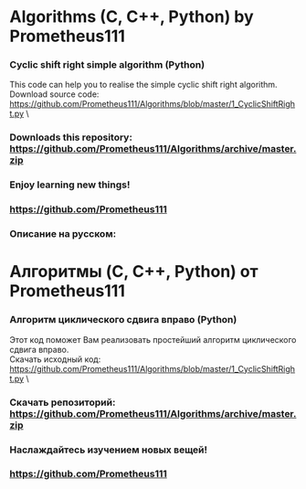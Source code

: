 # Algorithms (C, C++, Python) by Prometheus111

### Cyclic shift right simple algorithm (Python)
This code can help you to realise the simple cyclic shift right algorithm. \
Download source code: https://github.com/Prometheus111/Algorithms/blob/master/1_CyclicShiftRight.py \
### Downloads this repository: https://github.com/Prometheus111/Algorithms/archive/master.zip
### Enjoy learning new things! 
### https://github.com/Prometheus111 

### Описание на русском:

# Алгоритмы (C, C++, Python) от Prometheus111

### Алгоритм циклического сдвига вправо (Python)
Этот код поможет Вам реализовать простейший алгоритм циклического сдвига вправо. \
Скачать исходный код: https://github.com/Prometheus111/Algorithms/blob/master/1_CyclicShiftRight.py \
### Скачать репозиторий: https://github.com/Prometheus111/Algorithms/archive/master.zip
### Наслаждайтесь изучением новых вещей! 
### https://github.com/Prometheus111 
